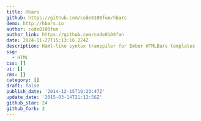 ```yaml
---
title: Hbars
github: https://github.com/code0100fun/hbars
demo: http://hbars.io
author: code0100fun
author_link: https://github.com/code0100fun
date: 2024-11-27T15:13:16.274Z
description: Haml-like syntax transpiler for Ember HTMLBars templates
ssg:
  - HTML
css: []
ui: []
cms: []
category: []
draft: false
publish_date: '2014-12-15T19:23:47Z'
update_date: '2015-03-14T21:12:56Z'
github_star: 24
github_fork: 3
---
```

